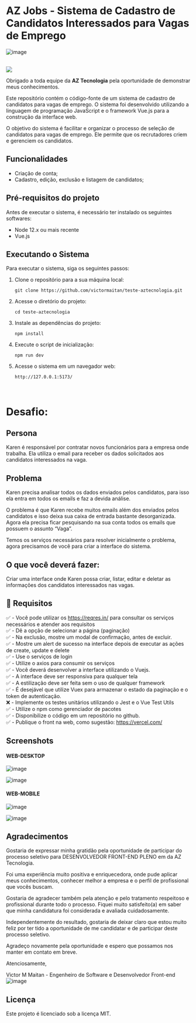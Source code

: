 

# AZ Jobs - Sistema de Cadastro de Candidatos Interessados para Vagas de Emprego

![image](./src/assets/logoFull.png)

<br/>
<a href="https://azjobs.vercel.app"><img src="https://img.shields.io/badge/-Acessar AZ Jobs-b55800?style=for-the-badge&logo=Vue.js&logoColor=25CA0F" /></a>

Obrigado a toda equipe da **AZ Tecnologia** pela oportunidade de demonstrar meus conhecimentos.

Este repositório contém o código-fonte de um sistema de cadastro de candidatos para vagas de emprego. O sistema foi desenvolvido utilizando a linguagem de programação JavaScript e o framework Vue.js para a construção da interface web.

O objetivo do sistema é facilitar e organizar o processo de seleção de candidatos para vagas de emprego. Ele permite que os recrutadores criem e gerenciem os candidatos.

## Funcionalidades

- Criação de conta;
- Cadastro, edição, exclusão e listagem de candidatos;

## Pré-requisitos do projeto

Antes de executar o sistema, é necessário ter instalado os seguintes softwares:

- Node 12.x ou mais recente
- Vue.js

## Executando o Sistema

Para executar o sistema, siga os seguintes passos:

1. Clone o repositório para a sua máquina local:

   ```
   git clone https://github.com/victormaitan/teste-aztecnologia.git
   ```

2. Acesse o diretório do projeto:

   ```
   cd teste-aztecnologia
   ```

3. Instale as dependências do projeto:

   ```
   npm install
   ```

4. Execute o script de inicialização:

   ```
   npm run dev
   ```

5. Acesse o sistema em um navegador web:

   ```
   http://127.0.0.1:5173/
   ```
<br/>

# **Desafio**:

## Persona
Karen é responsável por contratar novos funcionários para a empresa onde
trabalha. Ela utiliza o email para receber os dados solicitados aos candidatos interessados na vaga.
<br/>

## Problema
Karen precisa analisar todos os dados enviados pelos candidatos, para isso ela entra em todos os emails e faz a devida análise.

O problema é que Karen recebe muitos emails além dos enviados pelos candidatos e isso deixa sua caixa de entrada bastante desorganizada. Agora ela precisa ficar pesquisando na sua conta todos os emails que possuem o assunto “Vaga”.

Temos os serviços necessários para resolver inicialmente o problema, agora
precisamos de você para criar a interface do sistema.
<br/>


## O que você deverá fazer:

Criar uma interface onde Karen possa criar, listar, editar e deletar as informações dos candidatos interessados nas vagas.

## :pencil: Requisitos

:white_check_mark: - Você pode utilizar os https://reqres.in/ para consultar os serviços necessários e atender aos requisitos<br/>
:white_check_mark: - Dê a opção de selecionar a página (paginação) <br/>
:white_check_mark: - Na exclusão, mostre um modal de confirmação, antes de excluir.<br/>
:white_check_mark: - Mostre um alert de sucesso na interface depois de executar as ações de create, update e delete <br/>
:white_check_mark: - Use o serviços de login<br/>
:white_check_mark: - Utilize o axios para consumir os serviços<br/>
:white_check_mark: - Você deverá desenvolver a interface utilizando o Vuejs.<br/>
:white_check_mark: - A interface deve ser responsiva para qualquer tela<br/>
:white_check_mark: - A estilização deve ser feita sem o uso de qualquer framework<br/>
:white_check_mark: - É desejável que utilize Vuex para armazenar o estado da paginação e o token de autenticação.<br/>
:x: - Implemente os testes unitários utilizando o Jest e o Vue Test Utils<br/>
:white_check_mark: - Utilize o npm como gerenciador de pacotes<br/>
:white_check_mark: - Disponibilize o código em um repositório no github.<br/>
:white_check_mark: - Publique o front na web, como sugestão: https://vercel.com/<br/>
 
## Screenshots

#### WEB-DESKTOP

  

![image](./src/assets/prints/desktop1.png)

  

![image](./src/assets/prints/desktop2.png)

#### WEB-MOBILE

  

![image](./src/assets/prints/mobile1.png)

  

![image](./src/assets/prints/mobile2.png)


## Agradecimentos

Gostaria de expressar minha gratidão pela oportunidade de participar do processo seletivo para DESENVOLVEDOR FRONT-END PLENO em da AZ Tecnologia. 

Foi uma experiência muito positiva e enriquecedora, onde pude aplicar meus conhecimentos, conhecer melhor a empresa e o perfil de profissional que vocês buscam.

Gostaria de agradecer também pela atenção e pelo tratamento respeitoso e profissional durante todo o processo. Fiquei muito satisfeito(a) em saber que minha candidatura foi considerada e avaliada cuidadosamente.

Independentemente do resultado, gostaria de deixar claro que estou muito feliz por ter tido a oportunidade de me candidatar e de participar deste processo seletivo. 

Agradeço novamente pela oportunidade e espero que possamos nos manter em contato em breve.

Atenciosamente,

Victor M Maitan - Engenheiro de Software e Desenvolvedor Front-end
<br/>
![image](./src/assets/logo.svg)
<br/>

## Licença

Este projeto é licenciado sob a licença MIT.